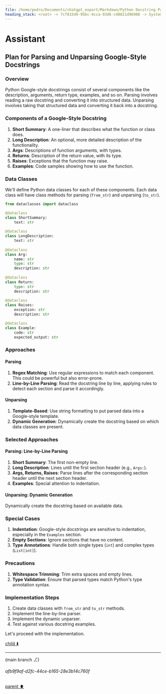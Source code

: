 ```yaml
---
file: /home/pedro/Documents/chatgpt_export/Markdown/Python Docstring Parsing Implementation.md
heading_stack: <root> -> 7cf81549-956c-4cca-93d6-c48821d96908 -> System -> 6476dbd4-7f75-47f1-8b0d-9b56ca8f2c66 -> System -> aaa20e7f-9860-46c5-9c77-d930a71406c3 -> User -> 7d012bc2-71e8-4e41-929e-ddebce0ccb7f -> Assistant -> 7a848fb4-fafb-4120-84f6-6725ea253bc6 -> Assistant -> 9d7c64d3-c964-4f73-8fcc-348a8808245f -> Tool -> 7871c14c-0813-4b57-850e-b8558bb04cdd -> Assistant -> aaa26f25-a8e5-4d20-9881-caea2489d0bc -> User -> 65a2c324-69d9-44db-a6e6-e9fcccbb110b -> Assistant -> 95a4e1ea-8365-4a4f-b155-9f0fe1d7374a -> Tool -> 64ee804e-ca9f-4d24-9cb5-71547925086d -> Assistant -> a57a358d-1f70-48b4-9cb1-3a9843aa8b55 -> Tool -> 6eed57d3-d50a-4638-8473-366254e18a81 -> Assistant -> aaa29656-f7db-49b2-abf5-aa1e8ac5f3e0 -> User -> 429ae43b-adb5-4d66-a796-74c34d8064b2 -> Assistant
---
```

# Assistant

## Plan for Parsing and Unparsing Google-Style Docstrings

### Overview

Python Google-style docstrings consist of several components like the description, arguments, return type, examples, and so on. Parsing involves reading a raw docstring and converting it into structured data. Unparsing involves taking that structured data and converting it back into a docstring.

### Components of a Google-Style Docstring

1. **Short Summary**: A one-liner that describes what the function or class does.
2. **Long Description**: An optional, more detailed description of the functionality.
3. **Args**: Descriptions of function arguments, with types.
4. **Returns**: Description of the return value, with its type.
5. **Raises**: Exceptions that the function may raise.
6. **Examples**: Code samples showing how to use the function.

### Data Classes

We'll define Python data classes for each of these components. Each data class will have class methods for parsing (`from_str`) and unparsing (`to_str`).

```python
from dataclasses import dataclass

@dataclass
class ShortSummary:
    text: str
    
@dataclass
class LongDescription:
    text: str
    
@dataclass
class Arg:
    name: str
    type: str
    description: str
    
@dataclass
class Return:
    type: str
    description: str
    
@dataclass
class Raises:
    exception: str
    description: str

@dataclass
class Example:
    code: str
    expected_output: str
```

### Approaches

#### Parsing

1. **Regex Matching**: Use regular expressions to match each component. This could be powerful but also error-prone.
2. **Line-by-Line Parsing**: Read the docstring line by line, applying rules to detect each section and parse it accordingly.

#### Unparsing

1. **Template-Based**: Use string formatting to put parsed data into a Google-style template.
2. **Dynamic Generation**: Dynamically create the docstring based on which data classes are present.

### Selected Approaches

#### Parsing: Line-by-Line Parsing

1. **Short Summary**: The first non-empty line.
2. **Long Description**: Lines until the first section header (e.g., `Args:`).
3. **Args, Returns, Raises**: Parse lines after the corresponding section header until the next section header.
4. **Examples**: Special attention to indentation.

#### Unparsing: Dynamic Generation

Dynamically create the docstring based on available data.

### Special Cases

1. **Indentation**: Google-style docstrings are sensitive to indentation, especially in the `Examples` section.
2. **Empty Sections**: Ignore sections that have no content.
3. **Type Annotations**: Handle both single types (`int`) and complex types (`List[int]`).

### Precautions

1. **Whitespace Trimming**: Trim extra spaces and empty lines.
2. **Type Validation**: Ensure that parsed types match Python's type annotation syntax.

### Implementation Steps

1. Create data classes with `from_str` and `to_str` methods.
2. Implement the line-by-line parser.
3. Implement the dynamic unparser.
4. Test against various docstring examples.

Let's proceed with the implementation.

[child ⬇️](#afb9f9af-d2fc-44ce-b165-28e3b14c760f)

---

(main branch ⎇)
###### afb9f9af-d2fc-44ce-b165-28e3b14c760f
[parent ⬆️](#429ae43b-adb5-4d66-a796-74c34d8064b2)
